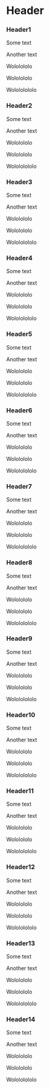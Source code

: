 # Header

### Header1

Some text

Another text

Wololololo

Wololololo

Wolololololo

### Header2

Some text

Another text

Wololololo

Wololololo

Wolololololo

### Header3

Some text

Another text

Wololololo

Wololololo

Wolololololo

### Header4

Some text

Another text

Wololololo

Wololololo

Wolololololo

### Header5

Some text

Another text

Wololololo

Wololololo

Wolololololo

### Header6

Some text

Another text

Wololololo

Wololololo

Wolololololo

### Header7

Some text

Another text

Wololololo

Wololololo

Wolololololo

### Header8

Some text

Another text

Wololololo

Wololololo

Wolololololo

### Header9

Some text

Another text

Wololololo

Wololololo

Wolololololo

### Header10

Some text

Another text

Wololololo

Wololololo

Wolololololo

### Header11

Some text

Another text

Wololololo

Wololololo

Wolololololo

### Header12

Some text

Another text

Wololololo

Wololololo

Wolololololo

### Header13

Some text

Another text

Wololololo

Wololololo

Wolololololo

### Header14

Some text

Another text

Wololololo

Wololololo

Wolololololo